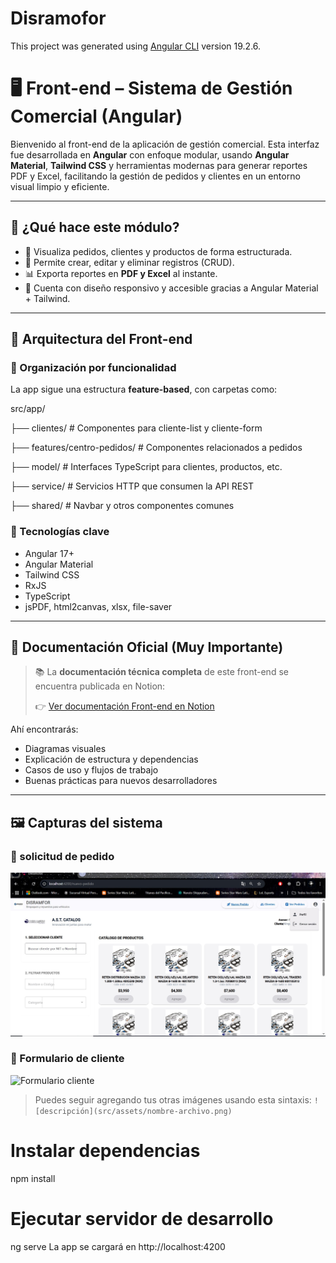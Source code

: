# Disramofor

This project was generated using [Angular CLI](https://github.com/angular/angular-cli) version 19.2.6.


# 🖥️ Front-end – Sistema de Gestión Comercial (Angular)

Bienvenido al front-end de la aplicación de gestión comercial. Esta interfaz fue desarrollada en **Angular** con enfoque modular, usando **Angular Material**, **Tailwind CSS** y herramientas modernas para generar reportes PDF y Excel, facilitando la gestión de pedidos y clientes en un entorno visual limpio y eficiente.

---

## 📘 ¿Qué hace este módulo?

- 🧾 Visualiza pedidos, clientes y productos de forma estructurada.
- 🧮 Permite crear, editar y eliminar registros (CRUD).
- 📊 Exporta reportes en **PDF y Excel** al instante.
- 📱 Cuenta con diseño responsivo y accesible gracias a Angular Material + Tailwind.

---

## 🧭 Arquitectura del Front-end

### 📁 Organización por funcionalidad
La app sigue una estructura **feature-based**, con carpetas como:

src/app/

├── clientes/ # Componentes para cliente-list y cliente-form

├── features/centro-pedidos/ # Componentes relacionados a pedidos

├── model/ # Interfaces TypeScript para clientes, productos, etc.

├── service/ # Servicios HTTP que consumen la API REST

├── shared/ # Navbar y otros componentes comunes


### 🧰 Tecnologías clave

- Angular 17+
- Angular Material
- Tailwind CSS
- RxJS
- TypeScript
- jsPDF, html2canvas, xlsx, file-saver

---

## 🔗 Documentación Oficial (Muy Importante)

> 📚 La **documentación técnica completa** de este front-end se encuentra publicada en Notion:
>
> 👉 [Ver documentación Front-end en Notion](https://petalite-pail-bb4.notion.site/Sistema-Degestion-De-pedidos-y-inventarios-Disramfor-1f8d6cfba8ba80e18683f4119d5556ce)

Ahí encontrarás:

- Diagramas visuales
- Explicación de estructura y dependencias
- Casos de uso y flujos de trabajo
- Buenas prácticas para nuevos desarrolladores

---
## 🖼️ Capturas del sistema

### 🧾 solicitud de pedido
![solicitud de pedido](src/assets/1.jpg)



### 📝 Formulario de cliente

![Formulario cliente](src/assets/cc88f3f5-1ca2-4747-a5b8-11b64dcd1c99.png)

> Puedes seguir agregando tus otras imágenes usando esta sintaxis:
> `![descripción](src/assets/nombre-archivo.png)`

# Instalar dependencias
npm install

# Ejecutar servidor de desarrollo
ng serve
La app se cargará en http://localhost:4200


